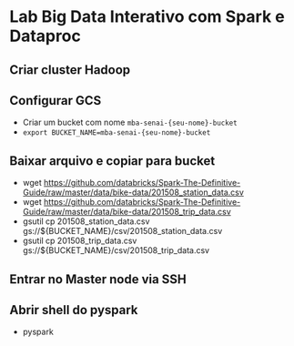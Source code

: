 # Lab Big Data Interativo com Spark e Dataproc

## Criar cluster Hadoop 

## Configurar GCS

* Criar um bucket com nome `mba-senai-{seu-nome}-bucket`
* `export BUCKET_NAME=mba-senai-{seu-nome}-bucket`

## Baixar arquivo e copiar para bucket

* wget https://github.com/databricks/Spark-The-Definitive-Guide/raw/master/data/bike-data/201508_station_data.csv
* wget https://github.com/databricks/Spark-The-Definitive-Guide/raw/master/data/bike-data/201508_trip_data.csv
* gsutil cp 201508_station_data.csv gs://${BUCKET_NAME}/csv/201508_station_data.csv
* gsutil cp 201508_trip_data.csv gs://${BUCKET_NAME}/csv/201508_trip_data.csv

## Entrar no Master node via SSH

## Abrir shell do pyspark

* pyspark
